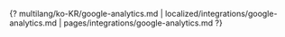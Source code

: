 {? multilang/ko-KR/google-analytics.md | localized/integrations/google-analytics.md | pages/integrations/google-analytics.md ?}
